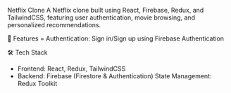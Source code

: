Netflix Clone
A Netflix clone built using React, Firebase, Redux, and TailwindCSS, featuring user authentication, movie browsing, and personalized recommendations.

🚀 Features
 = Authentication: Sign in/Sign up using Firebase Authentication
 
🛠 Tech Stack
- Frontend: React, Redux, TailwindCSS
- Backend: Firebase (Firestore & Authentication)
 State Management: Redux Toolkit
